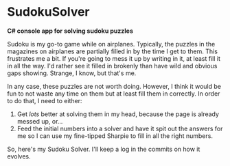 # SudokuSolver
**C# console app for solving sudoku puzzles**

Sudoku is my go-to game while on airplanes.  Typically, the puzzles in the magazines on airplanes are partially filled in by the time I get to them.  This frustrates me a bit.  If you're going to mess it up by writing in it, at least fill it in all the way.  I'd rather see it filled in brokenly than have wild and obvious gaps showing.  Strange, I know, but that's me.

In any case, these puzzles are not worth doing.  However, I think it would be fun to not waste any time on them but at least fill them in correctly.  In order to do that, I need to either:

1. Get _lots_ better at solving them in my head, because the page is already messed up, or...
2. Feed the initial numbers into a solver and have it spit out the answers for me so I can use my fine-tipped Sharpie to fill in all the right numbers.

So, here's my Sudoku Solver.  I'll keep a log in the commits on how it evolves.
